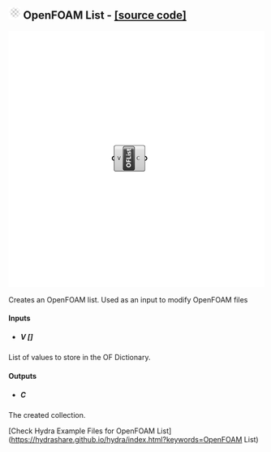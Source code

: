 ## ![](../../images/icons/OpenFOAM_List.png) OpenFOAM List - [[source code]](C:\Users\pkastner\Documents\GitHub\Eddy3D\UMCF/OpenFOAM%20List.py)

![](../../images/components/OpenFOAM_List.png)

Creates an OpenFOAM list. Used as an input to modify OpenFOAM files

#### Inputs
* ##### V []
List of values to store in the OF Dictionary.

#### Outputs
* ##### C
The created collection.


[Check Hydra Example Files for OpenFOAM List](https://hydrashare.github.io/hydra/index.html?keywords=OpenFOAM List)
